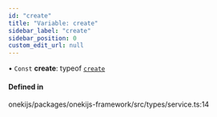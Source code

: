```yaml
---
id: "create"
title: "Variable: create"
sidebar_label: "create"
sidebar_position: 0
custom_edit_url: null
---
```


• `Const` **create**: typeof [`create`](create.md)

#### Defined in

onekijs/packages/onekijs-framework/src/types/service.ts:14

